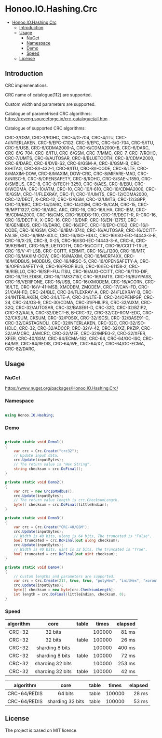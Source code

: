 # Honoo.IO.Hashing.Crc

- [Honoo.IO.Hashing.Crc](#honooiohashingcrc)
  - [Introduction](#introduction)
  - [Usage](#usage)
    - [NuGet](#nuget)
    - [Namespace](#namespace)
    - [Demo](#demo)
    - [Speed](#speed)
  - [License](#license)

## Introduction

CRC implemenations.

CRC name of catalogue(112) are supported.

Custom width and parameters are supported.

Catalogue of parametrised CRC algorithms: <https://reveng.sourceforge.io/crc-catalogue/all.htm> .

Catalogue of supported CRC algorithms:

CRC-3/GSM,
CRC-3/ROHC,
CRC-4/G-704, CRC-4/ITU,
CRC-4/INTERLAKEN,
CRC-5/EPC-C1G2, CRC-5/EPC,
CRC-5/G-704, CRC-5/ITU,
CRC-5/USB,
CRC-6/CDMA2000-A,
CRC-6/CDMA2000-B,
CRC-6/DARC,
CRC-6/G-704, CRC-6/ITU,
CRC-6/GSM,
CRC-7/MMC, CRC-7,
CRC-7/ROHC,
CRC-7/UMTS,
CRC-8/AUTOSAR,
CRC-8/BLUETOOTH,
CRC-8/CDMA2000,
CRC-8/DARC,
CRC-8/DVB-S2,
CRC-8/GSM-A,
CRC-8/GSM-B,
CRC-8/HITAG,
CRC-8/I-432-1, CRC-8/ITU,
CRC-8/I-CODE,
CRC-8/LTE,
CRC-8/MAXIM-DOW, CRC-8/MAXIM, DOW-CRC,
CRC-8/MIFARE-MAD,
CRC-8/NRSC-5,
CRC-8/OPENSAFETY,
CRC-8/ROHC,
CRC-8/SAE-J1850,
CRC-8/SMBUS, CRC-8,
CRC-8/TECH-3250, CRC-8/AES, CRC-8/EBU,
CRC-8/WCDMA,
CRC-10/ATM, CRC-10, CRC-10/I-610,
CRC-10/CDMA2000,
CRC-10/GSM,
CRC-11/FLEXRAY, CRC-11,
CRC-11/UMTS,
CRC-12/CDMA2000,
CRC-12/DECT, X-CRC-12,
CRC-12/GSM,
CRC-12/UMTS, CRC-12/3GPP,
CRC-13/BBC,
CRC-14/DARC,
CRC-14/GSM,
CRC-15/CAN, CRC-15,
CRC-15/MPT1327,
CRC-16/ARC, ARC, CRC-16, CRC-16/LHA, CRC-IBM,
CRC-16/CDMA2000,
CRC-16/CMS,
CRC-16/DDS-110,
CRC-16/DECT-R, R-CRC-16,
CRC-16/DECT-X, X-CRC-16,
CRC-16/DNP,
CRC-16/EN-13757,
CRC-16/GENIBUS, CRC-16/DARC, CRC-16/EPC, CRC-16/EPC-C1G2, CRC-16/I-CODE,
CRC-16/GSM,
CRC-16/IBM-3740, CRC-16/AUTOSAR, CRC-16/CCITT-FALSE,
CRC-16/IBM-SDLC, CRC-16/ISO-HDLC, CRC-16/ISO-IEC-14443-3-B, CRC-16/X-25, CRC-B, X-25,
CRC-16/ISO-IEC-14443-3-A, CRC-A,
CRC-16/KERMIT, CRC-16/BLUETOOTH, CRC-16/CCITT, CRC-16/CCITT-TRUE, CRC-16/V-41-LSB, CRC-CCITT, KERMIT,
CRC-16/LJ1200,
CRC-16/M17,
CRC-16/MAXIM-DOW, CRC-16/MAXIM,
CRC-16/MCRF4XX,
CRC-16/MODBUS, MODBUS,
CRC-16/NRSC-5,
CRC-16/OPENSAFETY-A,
CRC-16/OPENSAFETY-B,
CRC-16/PROFIBUS, CRC-16/IEC-61158-2,
CRC-16/RIELLO,
CRC-16/SPI-FUJITSU, CRC-16/AUG-CCITT,
CRC-16/T10-DIF,
CRC-16/TELEDISK,
CRC-16/TMS37157,
CRC-16/UMTS, CRC-16/BUYPASS, CRC-16/VERIFONE,
CRC-16/USB,
CRC-16/XMODEM, CRC-16/ACORN, CRC-16/LTE, CRC-16/V-41-MSB, XMODEM, ZMODEM,
CRC-17/CAN-FD,
CRC-21/CAN-FD,
CRC-24/BLE,
CRC-24/FLEXRAY-A,
CRC-24/FLEXRAY-B,
CRC-24/INTERLAKEN,
CRC-24/LTE-A,
CRC-24/LTE-B,
CRC-24/OPENPGP, CRC-24,
CRC-24/OS-9,
CRC-30/CDMA,
CRC-31/PHILIPS,
CRC-32/AIXM, CRC-32Q,
CRC-32/AUTOSAR,
CRC-32/BASE91-D, CRC-32D,
CRC-32/BZIP2, CRC-32/AAL5, CRC-32/DECT-B, B-CRC-32,
CRC-32/CD-ROM-EDC,
CRC-32/CKSUM, CKSUM, CRC-32/POSIX,
CRC-32/ISCSI, CRC-32/BASE91-C, CRC-32/CASTAGNOLI, CRC-32/INTERLAKEN, CRC-32C,
CRC-32/ISO-HDLC, CRC-32, CRC-32/ADCCP, CRC-32/V-42, CRC-32/XZ, PKZIP,
CRC-32/JAMCRC, JAMCRC,
CRC-32/MEF,
CRC-32/MPEG-2,
CRC-32/XFER, XFER,
CRC-40/GSM,
CRC-64/ECMA-182, CRC-64,
CRC-64/GO-ISO,
CRC-64/MS,
CRC-64/REDIS,
CRC-64/WE,
CRC-64/XZ, CRC-64/GO-ECMA,
CRC-82/DARC,

## Usage

### NuGet

<https://www.nuget.org/packages/Honoo.IO.Hashing.Crc/>

### Namespace

```c#

using Honoo.IO.Hashing;

```

### Demo

```c#

private static void Demo1()
{
    var crc = Crc.Create("crc32");
    // Update input data.
    crc.Update(inputBytes);
    // The return value is "Hex String".
    string checksum = crc.DoFinal();
}

private static void Demo2()
{
    var crc = new Crc16Modbus();
    crc.Update(inputBytes);
    // The return value length is crc.ChecksumLength.
    byte[] checksum = crc.DoFinal(littleEndian);
}

private static void Demo3()
{
    var crc = Crc.Create("CRC-40/GSM");
    crc.Update(inputBytes);
    // Width is 40 bits, ulong is 64 bits, The truncated is "False".
    bool truncated = crc.DoFinal(out ulong checksum);
    crc.Update(inputBytes);
    // Width is 40 bits, uint is 32 bits, The truncated is "True".
    bool truncated = crc.DoFinal(out uint checksum);
}

private static void Demo4()
{
    // Custom lengths and parameters are supported.
    var crc = Crc.Create(217, true, true, "polyHex", "initHex", "xoroutHex", false);
    crc.Update(inputBytes);
    byte[] checksum = new byte[crc.ChecksumLength];
    int length = crc.DoFinal(littleEndian, checksum, 0);
}

```

### Speed

|algorithm|core|table|times|elapsed|
|:-------:|:--:|:---:|:---:|------:|
|CRC-32|32 bits||100000|81 ms|
|CRC-32|32 bits|table|100000|26 ms|
|CRC-32|sharding 8 bits||100000|400 ms|
|CRC-32|sharding 8 bits|table|100000|72 ms|
|CRC-32|sharding 32 bits||100000|253 ms|
|CRC-32|sharding 32 bits|table|100000|42 ms|

|algorithm|core|table|times|elapsed|
|:-------:|:--:|:---:|:---:|------:|
|CRC-64/REDIS|64 bits|table|100000|28 ms|
|CRC-64/REDIS|sharding 32 bits|table|100000|53 ms|

## License

The project is based on MIT licence.
